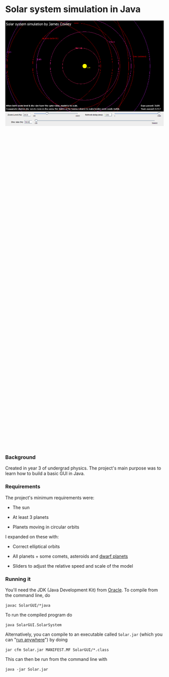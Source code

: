 # Solar system simulation in Java

![Preview](./solar.png?raw=true)


<embed 
id="solarjar"
type="application/x-java-applet;version=1.6"
width="999" height="999" 
archive="./solar.jar"
code="Bar.class"
pluginspage="http://java.com/download/" />


### Background
Created in year 3 of undergrad physics. The project's main purpose was to learn how to build a basic GUI in Java.

### Requirements
The project's minimum requirements were:

* The sun

* At least 3 planets

* Planets moving in circular orbits

I expanded on these with:

* Correct elliptical orbits

* All planets + some comets, asteroids and [dwarf planets](http://i.imgur.com/aAt54Nm.jpg)

* Sliders to adjust the relative speed and scale of the model

### Running it

You'll need the JDK (Java Development Kit) from [Oracle](http://www.oracle.com). To compile from the command line, do

`javac SolarGUI/*java`

To run the compiled program do

`java SolarGUI.SolarSystem`

Alternatively, you can compile to an executable called `Solar.jar` (which you can "[run anywhere](https://en.wikipedia.org/wiki/Write_once,_run_anywhere)") by doing

`jar cfm Solar.jar MANIFEST.MF SolarGUI/*.class`

This can then be run from the command line with

`java -jar Solar.jar`
